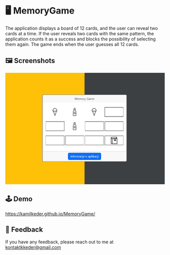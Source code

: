 # :desktop_computer: MemoryGame

The application displays a board of 12 cards, and the user can reveal two cards at a time. If the user reveals two cards with the same pattern, the application counts it as a success and blocks the possibility of selecting them again. The game ends when the user guesses all 12 cards.

## :framed_picture: Screenshots

![App Screenshot](src/screen.jpg)

## :joystick: Demo

https://kamilkeder.github.io/MemoryGame/

## :e-mail: Feedback

If you have any feedback, please reach out to me at kontaktkkeder@gmail.com
